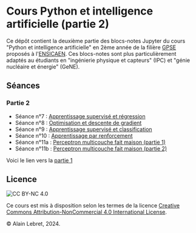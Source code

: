 # Cours Python et intelligence artificielle (partie 2)

Ce dépôt contient la deuxième partie des blocs-notes Jupyter du cours "Python et intelligence artificielle" en 2ème année de la filière [GPSE](https://www.ensicaen.fr/formation/diplomes-dingenieurs/formation-statut-etudiant/genie-physique-et-systemes-embarques/) proposés à l'[ENSICAEN](https://www.ensicaen.fr). Ces blocs-notes sont plus particulièrement adaptés au étudiants en "ingénierie physique et capteurs" (IPC) et "génie nucléaire et énergie" (GeNE).

## Séances

### Partie 2

- Séance n°7 : [Apprentissage supervisé et régression](./seance_07.ipynb)
- Séance n°8 : [Optimisation et descente de gradient](./seance_08.ipynb)
- Séance n°9 : [Apprentissage supervisé et classification](./seance_09.ipynb)
- Séance n°10 : [Apprentissage par renforcement](./seance_10.ipynb)
- Séance n°11a : [Perceptron multicouche fait maison (partie 1)](./seance_11a.ipynb)
- Séance n°11b : [Perceptron multicouche fait maison (partie 2)](./seance_11b.ipynb)

Voici le lien vers la [partie 1](https://github.com/alainlebret/python-et-ia-1)

## Licence

![CC BY-NC 4.0](https://img.shields.io/badge/License-CC%20BY--NC%204.0-lightgrey.svg)

Ce cours est mis à disposition selon les termes de la licence [Creative Commons Attribution-NonCommercial 4.0 International License](https://creativecommons.org/licenses/by-nc/4.0/).

© Alain Lebret, 2024.
